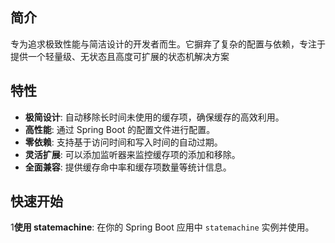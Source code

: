 ## 简介
专为追求极致性能与简洁设计的开发者而生。它摒弃了复杂的配置与依赖，专注于提供一个轻量级、无状态且高度可扩展的状态机解决方案
## 特性
- **极简设计**: 自动移除长时间未使用的缓存项，确保缓存的高效利用。
- **高性能**: 通过 Spring Boot 的配置文件进行配置。
- **零依赖**: 支持基于访问时间和写入时间的自动过期。
- **灵活扩展**: 可以添加监听器来监控缓存项的添加和移除。
- **全面兼容**: 提供缓存命中率和缓存项数量等统计信息。

## 快速开始
1**使用 statemachine**: 在你的 Spring Boot 应用中 `statemachine` 实例并使用。